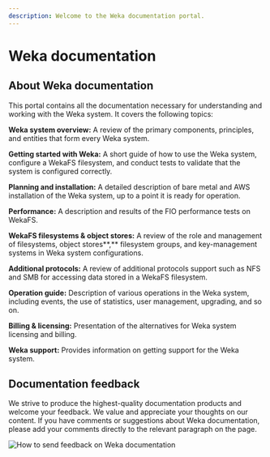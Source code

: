```yaml
---
description: Welcome to the Weka documentation portal.
---
```


# Weka documentation

## About Weka documentation

This portal contains all the documentation necessary for understanding and working with the Weka system. It covers the following topics:

**Weka system overview:** A review of the primary components, principles, and entities that form every Weka system.

**Getting started with Weka:** A short guide of how to use the Weka system, configure a WekaFS filesystem, and conduct tests to validate that the system is configured correctly.

**Planning and installation:** A detailed description of bare metal and AWS installation of the Weka system, up to a point it is ready for operation.

**Performance:** A description and results of the FIO performance tests on WekaFS.

**WekaFS filesystems & object stores:** A review of the role and management of filesystems, object stores**,** filesystem groups, and key-management systems in Weka system configurations.

**Additional protocols:** A review of additional protocols support such as NFS and SMB for accessing data stored in a WekaFS filesystem.

**Operation guide:** Description of various operations in the Weka system, including events, the use of statistics, user management, upgrading, and so on.

**Billing & licensing:** Presentation of the alternatives for Weka system licensing and billing.

**Weka support:** Provides information on getting support for the Weka system.

## Documentation feedback

We strive to produce the highest-quality documentation products and welcome your feedback. We value and appreciate your thoughts on our content. If you have comments or suggestions about Weka documentation, please add your comments directly to the relevant paragraph on the page.

![How to send feedback on Weka documentation](.gitbook/assets/Weka\_doc\_feedback.gif)

